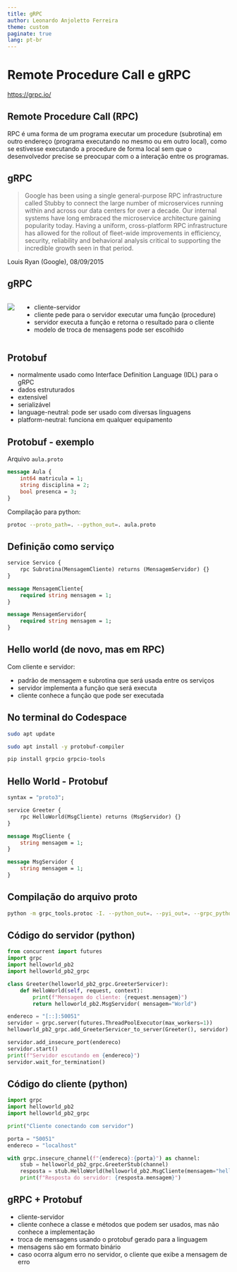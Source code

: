 ```yaml
---
title: gRPC
author: Leonardo Anjoletto Ferreira
theme: custom
paginate: true
lang: pt-br
---
```

<!-- headingDivider: 2 -->

<!--
_header: CC7261 - Sistemas Distribuídos
_footer: Leonardo Anjoletto Ferreira
_paginate: skip
-->

# Remote Procedure Call e gRPC

https://grpc.io/

## Remote Procedure Call (RPC)

RPC é uma forma de um programa executar um procedure (subrotina) em outro endereço (programa executando no mesmo ou em outro local), como se estivesse executando a procedure de forma local sem que o desenvolvedor precise se preocupar com o a interação entre os programas.

## gRPC

> Google has been using a single general-purpose RPC infrastructure called Stubby to connect the large number of microservices running within and across our data centers for over a decade. Our internal systems have long embraced the microservice architecture gaining popularity today. Having a uniform, cross-platform RPC infrastructure has allowed for the rollout of fleet-wide improvements in efficiency, security, reliability and behavioral analysis critical to supporting the incredible growth seen in that period.

Louis Ryan (Google), 08/09/2015

## gRPC

<div class="columns">
<div>

![](https://grpc.io/img/landing-2.svg)

</div>
<div>

- cliente-servidor
- cliente pede para o servidor executar uma função (procedure)
- servidor executa a função e retorna o resultado para o cliente
- modelo de troca de mensagens pode ser escolhido

</div>
</div>

## Protobuf

- normalmente usado como Interface Definition Language (IDL) para o gRPC
- dados estruturados
- extensível
- serializável
- language-neutral: pode ser usado com diversas linguagens
- platform-neutral: funciona em qualquer equipamento

## Protobuf - exemplo

Arquivo `aula.proto`
```proto
message Aula {
    int64 matricula = 1;
    string disciplina = 2;
    bool presenca = 3;
}
```

Compilação para python:
```sh
protoc --proto_path=. --python_out=. aula.proto
```

## Definição como serviço

```proto
service Servico {
    rpc Subrotina(MensagemCliente) returns (MensagemServidor) {}
}

message MensagemCliente{
    required string mensagem = 1;
}

message MensagemServidor{
    required string mensagem = 1;
}
```

## Hello world (de novo, mas em RPC)

Com cliente e servidor:
- padrão de mensagem e subrotina que será usada entre os serviços
- servidor implementa a função que será executa
- cliente conhece a função que pode ser executada

## No terminal do Codespace

```sh
sudo apt update
```

```sh
sudo apt install -y protobuf-compiler
```

```sh
pip install grpcio grpcio-tools
```


## Hello World - Protobuf

```proto
syntax = "proto3";

service Greeter {
    rpc HelloWorld(MsgCliente) returns (MsgServidor) {}
}

message MsgCliente {
    string mensagem = 1;
}

message MsgServidor {
    string mensagem = 1;
}
```

## Compilação do arquivo proto

```sh
python -m grpc_tools.protoc -I. --python_out=. --pyi_out=. --grpc_python_out=. helloworld.proto
```

## Código do servidor (python)

```py
from concurrent import futures
import grpc
import helloworld_pb2
import helloworld_pb2_grpc

class Greeter(helloworld_pb2_grpc.GreeterServicer):
    def HelloWorld(self, request, context):
        print(f"Mensagem do cliente: {request.mensagem}")
        return helloworld_pb2.MsgServidor( mensagem="World")

endereco = "[::]:50051"
servidor = grpc.server(futures.ThreadPoolExecutor(max_workers=1))
helloworld_pb2_grpc.add_GreeterServicer_to_server(Greeter(), servidor)

servidor.add_insecure_port(endereco)
servidor.start()
print(f"Servidor escutando em {endereco}")
servidor.wait_for_termination()
```

## Código do cliente (python)

```py
import grpc
import helloworld_pb2
import helloworld_pb2_grpc

print("Cliente conectando com servidor")

porta = "50051"
endereco = "localhost"

with grpc.insecure_channel(f"{endereco}:{porta}") as channel:
    stub = helloworld_pb2_grpc.GreeterStub(channel)
    resposta = stub.HelloWorld(helloworld_pb2.MsgCliente(mensagem="hello"))
    print(f"Resposta do servidor: {resposta.mensagem}")
```

## gRPC + Protobuf

- cliente-servidor
- cliente conhece a classe e métodos que podem ser usados, mas não conhece a implementação
- troca de mensagens usando o protobuf gerado para a linguagem
- mensagens são em formato binário
- caso ocorra algum erro no servidor, o cliente que exibe a mensagem de erro

